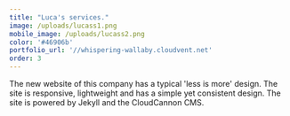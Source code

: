```yaml
---
title: "Luca's services."
image: /uploads/lucass1.png
mobile_image: /uploads/lucass2.png
color: '#46906b'
portfolio_url: '//whispering-wallaby.cloudvent.net'
order: 3
---
```



The new website of this company has a typical 'less is more' design. The site is responsive, lightweight and has a simple yet consistent design. The site is powered by Jekyll and the CloudCannon CMS.
